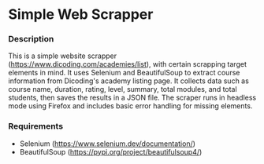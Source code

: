 # Simple Web Scrapper

### Description

This is a simple website scrapper (https://www.dicoding.com/academies/list), with certain scrapping target elements in mind. It uses Selenium and BeautifulSoup to extract course information from Dicoding's academy listing page. It collects data such as course name, duration, rating, level, summary, total modules, and total students, then saves the results in a JSON file. The scraper runs in headless mode using Firefox and includes basic error handling for missing elements.

### Requirements

- Selenium (https://www.selenium.dev/documentation/)
- BeautifulSoup (https://pypi.org/project/beautifulsoup4/)
